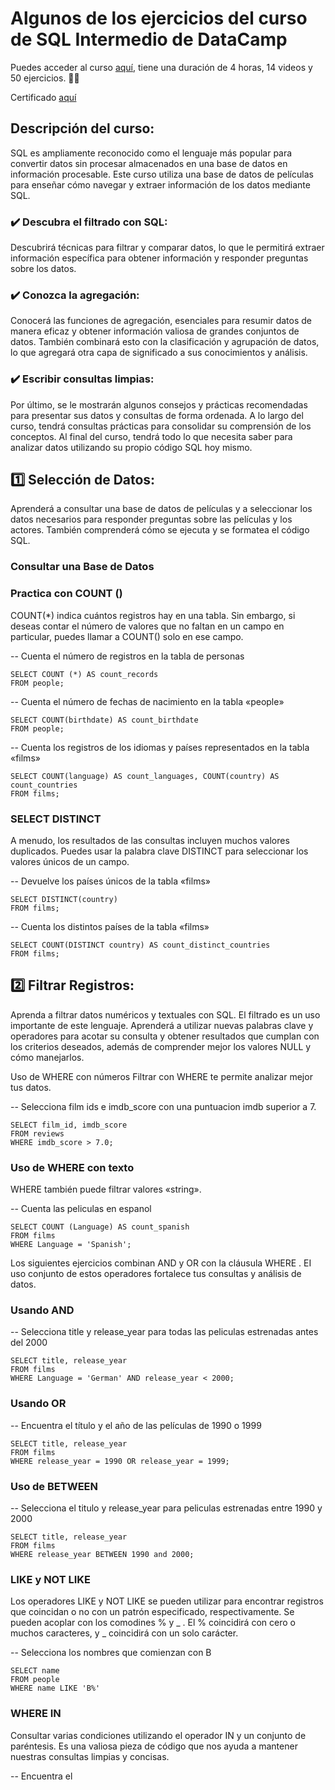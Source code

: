 # Algunos de los ejercicios del curso de SQL Intermedio de DataCamp 

Puedes acceder al curso [aquí](https://www.datacamp.com/courses/intermediate-sql), tiene una duración de 4 horas, 14 videos y 50 ejercicios. 👩‍💻

Certificado [aquí](https://www.datacamp.com/completed/statement-of-accomplishment/course/107f68827dfadbcbcef6569c0f7e263eff874cab)

## Descripción del curso:

SQL es ampliamente reconocido como el lenguaje más popular para convertir datos sin procesar almacenados en una base de datos en información procesable. Este curso utiliza una base de datos de películas para enseñar cómo navegar y extraer información de los datos mediante SQL.

### ✔️ Descubra el filtrado con SQL:

Descubrirá técnicas para filtrar y comparar datos, lo que le permitirá extraer información específica para obtener información y responder preguntas sobre los datos.

### ✔️ Conozca la agregación:

Conocerá las funciones de agregación, esenciales para resumir datos de manera eficaz y obtener información valiosa de grandes conjuntos de datos. También combinará esto con la clasificación y agrupación de datos, lo que agregará otra capa de significado a sus conocimientos y análisis.

### ✔️ Escribir consultas limpias:

Por último, se le mostrarán algunos consejos y prácticas recomendadas para presentar sus datos y consultas de forma ordenada. A lo largo del curso, tendrá consultas prácticas para consolidar su comprensión de los conceptos. Al final del curso, tendrá todo lo que necesita saber para analizar datos utilizando su propio código SQL hoy mismo.

## 1️⃣ Selección de Datos: 

Aprenderá a consultar una base de datos de películas y a seleccionar los datos necesarios para responder preguntas sobre las películas y los actores. También comprenderá cómo se ejecuta y se formatea el código SQL.

### Consultar una Base de Datos

### Practica con COUNT ()
COUNT(*) indica cuántos registros hay en una tabla. Sin embargo, si deseas contar el número de valores que no faltan en un campo en particular, puedes llamar a COUNT() solo en ese campo.

-- Cuenta el número de registros en la tabla de personas
```
SELECT COUNT (*) AS count_records
FROM people;
```

-- Cuenta el número de fechas de nacimiento en la tabla «people»
```
SELECT COUNT(birthdate) AS count_birthdate
FROM people;
```

-- Cuenta los registros de los idiomas y países representados en la tabla «films»
```
SELECT COUNT(language) AS count_languages, COUNT(country) AS count_countries
FROM films;
```

### SELECT DISTINCT
A menudo, los resultados de las consultas incluyen muchos valores duplicados. Puedes usar la palabra clave DISTINCT para seleccionar los valores únicos de un campo.

-- Devuelve los países únicos de la tabla «films»
```
SELECT DISTINCT(country)
FROM films;
```

-- Cuenta los distintos países de la tabla «films»
```
SELECT COUNT(DISTINCT country) AS count_distinct_countries
FROM films;
```

## 2️⃣ Filtrar Registros:

Aprenda a filtrar datos numéricos y textuales con SQL. El filtrado es un uso importante de este lenguaje. Aprenderá a utilizar nuevas palabras clave y operadores para acotar su consulta y obtener resultados que cumplan con los criterios deseados, además de comprender mejor los valores NULL y cómo manejarlos.

Uso de WHERE con números
Filtrar con WHERE te permite analizar mejor tus datos. 

-- Selecciona film ids e imdb_score con una puntuacion imdb superior a 7.
```
SELECT film_id, imdb_score
FROM reviews
WHERE imdb_score > 7.0;
```

### Uso de WHERE con texto
WHERE también puede filtrar valores «string».

-- Cuenta las peliculas en espanol
```
SELECT COUNT (Language) AS count_spanish
FROM films
WHERE Language = 'Spanish';
```

Los siguientes ejercicios combinan AND y OR con la cláusula WHERE . EI uso conjunto de estos operadores fortalece tus consultas y análisis de datos.

### Usando AND

-- Selecciona title y release_year para todas las peliculas estrenadas antes del 2000
```
SELECT title, release_year
FROM films
WHERE Language = 'German' AND release_year < 2000;
```

### Usando OR

-- Encuentra el título y el año de las películas de 1990 o 1999
```
SELECT title, release_year
FROM films
WHERE release_year = 1990 OR release_year = 1999;
```

### Uso de BETWEEN

-- Selecciona el titulo y release_year para peliculas estrenadas entre 1990 y 2000
```
SELECT title, release_year
FROM films
WHERE release_year BETWEEN 1990 and 2000;
```

### LIKE y NOT LIKE

Los operadores LIKE y NOT LIKE se pueden utilizar para encontrar registros que coincidan o no con un patrón especificado, respectivamente. Se pueden acoplar con los comodines % y _ . El % coincidirá con cero o muchos caracteres, y _ coincidirá con un solo carácter.

-- Selecciona los nombres que comienzan con B
```
SELECT name
FROM people
WHERE name LIKE 'B%'
```

### WHERE IN

Consultar varias condiciones utilizando el operador IN y un conjunto de paréntesis. Es una valiosa pieza de código que nos ayuda a mantener nuestras consultas limpias y concisas.

-- Encuentra el <title> y <release_year> para todas las peliculas de mas de dos horas de duracion estrenadas en 1990 y 2000
```
SELECT title, release_year
FROM films
WHERE release_year IN (1990, 2000)
AND duration > 120;
```

### Combinación de filtrado y selección

Hasta ahora, el vocabulario en SQL de este curso incluye COUNT() , DISTINT , LIMIT , WHERE, OR, AND BETWEEN , LIKE, NOT LIKE e IN . En este ejercicio, tratarás de usar algunos de estos conjuntamente.

```
--Cuenta los titulos unicos
SELECT COUNT (DISTINCT title) AS nineties_english_films_for_teens
FROM films
-- Filtra a release_years entre 1990 y 1999
WHERE release_year BETWEEN 1990 AND 1999
-- Filtro a películas en ingles
AND Language = 'English'
Reducirlo a las certificaciones G, PG y PG-13
AND certification IN ('G', 'PG', 'PG-13');
```

### Practica con NULLs

-- Lista todos los titulos de peliculas a las que les faltan presupuestos
```
SELECT title AS no_budget_info
FROM films
WHERE budget IS NULL;
```

## 3️⃣ Funciones Agregadas:

SQL le permite ampliar y reducir la información para comprender mejor un conjunto de datos completo, sus subconjuntos y sus registros individuales. Aprenderá a resumir datos mediante funciones agregadas y a realizar cálculos aritméticos básicos dentro de las consultas para obtener información sobre lo que hace que una película sea exitosa.

-- Consulta la suma de las duraciones de las películas
```
SELECT SUM(duration) AS total_duration
FROM films;
```

Combinar funciones agregadas con WHERE: Esta combinación es útil cuando solo quieres resumir un subconjunto de los datos.

-- Calcula la suma de los brutos del ano 2000 o posteriores
```
SELECT SUM(gross) AS total_gross
FROM films
WHERE release_year >= 2000;
```

### ROUND()

-- Redondea el número promedio de facebook_likes a un decimal
```
SELECT ROUND (AVG(facebook_Likes), 1) AS avg_facebook_likes
FROM reviews;
```

### ROUND() con un parametro negativo

-- Calcula el presupuesto medio redondeado a los miles
```
SELECT ROUND (AVG (budget), -3) AS avg_budget_thousands
FROM films;
```

### Aliasing con funciones: El alias puede ser un salvavidas, especialmente cuando empezamos a hacer consultas SQL más complejas con múltiples criterios. Los alias te ayudan a mantener tu código limpio y legible.

- Calcula title, duration_hours y redondea a 2 decimales de la tabla films
```
SELECT title, ROUND(duration / 60.0,2) AS duration_hours
FROM films;
```

## 4️⃣ Ordenar y agrupar: 

En este capítulo final, aprenderá a ordenar y agrupar datos. Estas habilidades le permitirán llevar sus análisis a un nuevo nivel, ya que le ayudarán a descubrir información empresarial fundamental e identificar tendencias y resultados. Obtendrá experiencia práctica para determinar qué películas tuvieron el mejor rendimiento y cómo cambiaron las duraciones y los presupuestos de las películas con el tiempo.

### Ordenar campos individuales con ORDER BY

-- Selecciona el nombre de las personas y ordena alfabéticamente
```
SELECT name
FROM people
ORDER BY name;
```

### Ordenar varios campos: 

ORDER BY tambien se puede usar para ordenar en varios campos. Ordenara por el primer campo especificado, uego ordenara por el siguiente, y asi sucesivamente. Como ejemplo, puedes ordenar los datos de las personas por edad y mantener los nombres en orden alfabetico.

-- Selecciona el ano de lanzamiento, La duracion y el titulo ordenados por ano de lanzamiento y duración
```
SELECT release_year, duration, title
FROM films
ORDER BY release_year ASC, duration ASC;
```

### GROUP BY campos individuales: 

GROUP BY es una palabra clave de SQL que te permite agrupar y resumir resultados con el uso adicional de funciones agregadas. Por ejemplo, las peliculas se pueden agrupar por certificación e idioma antes de contar los titulos de las peliculas en cada grupo. Esto te permite ver cuantas peliculas tenian una certificacion y una agrupacion de idiomas en particular.

-- Encuentra el release_year y film_count de cada año
```
SELECT release_year, COUNT(*) AS film_count
FROM films
GROUP BY release_year;
```

### GROUP BY con varios campos: 

GROUP BY se vuelve mas poderoso cuando se usa en varios campos o se combina con ORDER BY y LIMIT.
Tal vez estes interesado en conocer los cambios presupuestarios a lo largo de los aflos en paises individuales. Utilizaras la agrupacion en este ejercicio para ver el presupuesto máximo para cada pais en cada afo en el que hay datos disponibles.

-- Busca el release_year, country y max_budget, Luego agrupa y ordena por release_year y country
```
SELECT release_year, country, MAX(budget) AS max_budget
FROM films
GROUP BY release_year, country
ORDER BY release_year, country;
```

### Filtrar con HAVING:

Funciona de manera similar a WHERE en que es una clausula de filtrado, con la diferencia de que HAVING filtra datos agrupados.
El filtrado de datos agrupados puede ser especialmente útil cuando se trabaja con un gran conjunto de datos. Cuando trabajes con miles o incluso millones de filas, HAVING te permitirá filtrar solo el grupo de datos que desees, como peliculas de más de dos horas de duración.

```
-- Selecciona el pais y el recuento distinto de certificacion como certification_count
SELECT country, COUNT(DISTINCT certification) AS certification_count
FROM films
-- Group by country
GROUP BY country
-- Filtra los resultados a paises con mas de 10 certificaciones diferentes
HAVING COUNT(DISTINCT certification)>10;
```

### HAVING y ORDER BY: 

El filtrado y la clasificación van de la mano y te brindan una mayor interpretabilidad al ordenar nuestros resultados.

-- Selecciona el country y el presupuesto medio como average_budget , redondeado a dos decimales, de filns. Agrupar los resultados por country. Filtra los resultados a paises con un presupuesto promedio de mas de mil millones ( 1000000000 ). Ordenar por orden descendente del average_budget.

```
SELECT country, ROUND(AVG(budget), 2) AS average_budget
FROM films
GROUP BY country
HAVING AVG(budget) > 1000000000
ORDER BY average_budget DESC;
```
